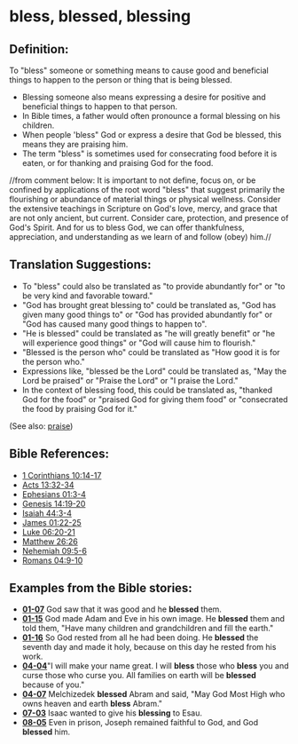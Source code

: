 # bless, blessed, blessing #

## Definition: ##

To "bless" someone or something means to cause good and beneficial things to happen to the person or thing that is being blessed.

* Blessing someone also means expressing a desire for positive and beneficial things to happen to that person.
* In Bible times, a father would often pronounce a formal blessing on his children.
* When people 'bless" God or express a desire that God be blessed, this means they are praising him.
* The term "bless" is sometimes used for consecrating food before it is eaten, or for thanking and praising God for the food.

//from comment below:
It is important to not define, focus on, or be confined by applications of the root word "bless" that suggest primarily the flourishing or abundance of material things or physical wellness. Consider the extensive teachings in Scripture on God's love, mercy, and grace that are not only ancient, but current. Consider care, protection, and presence of God's Spirit. And for us to bless God, we can offer thankfulness, appreciation, and understanding as we learn of and follow (obey) him.// 

## Translation Suggestions: ##

* To "bless" could also be translated as "to provide abundantly for" or "to be very kind and favorable toward."
* "God has brought great blessing to" could be translated as, "God has given many good things to" or "God has provided abundantly for" or "God has caused many good things to happen to".
* "He is blessed" could be translated as "he will greatly benefit" or "he will experience good things" or "God will cause him to flourish."
* "Blessed is the person who" could be translated as "How good it is for the person who."
* Expressions like, "blessed be the Lord" could be translated as, "May the Lord be praised" or "Praise the Lord" or "I praise the Lord."
* In the context of blessing food, this could be translated as, "thanked God for the food" or "praised God for giving them food" or "consecrated the food by praising God for it."

(See also: [praise](../other/praise.md))

## Bible References: ##

* [1 Corinthians 10:14-17](https://door43.org/en/bible/notes/1co/10/14)
* [Acts 13:32-34](https://door43.org/en/bible/notes/act/13/32)
* [Ephesians 01:3-4](https://door43.org/en/bible/notes/eph/01/03)
* [Genesis 14:19-20](https://door43.org/en/bible/notes/gen/14/19)
* [Isaiah 44:3-4](https://door43.org/en/bible/notes/isa/44/03)
* [James 01:22-25](https://door43.org/en/bible/notes/jas/01/22)
* [Luke 06:20-21](https://door43.org/en/bible/notes/luk/06/20)
* [Matthew 26:26](https://door43.org/en/bible/notes/mat/26/26)
* [Nehemiah 09:5-6](https://door43.org/en/bible/notes/neh/09/05)
* [Romans 04:9-10](https://door43.org/en/bible/notes/rom/04/09)

## Examples from the Bible stories: ##

* __[01-07](https://door43.org/en/obs/notes/frames/01-07)__ God saw that it was good and he __blessed__  them.
* __[01-15](https://door43.org/en/obs/notes/frames/01-15)__ God made Adam and Eve in his own image. He __blessed__  them and told them, "Have many children and grandchildren and fill the earth."
* __[01-16](https://door43.org/en/obs/notes/frames/01-16)__ So God rested from all he had been doing. He __blessed__  the seventh day and made it holy, because on this day he rested from his work.
* __[04-04](https://door43.org/en/obs/notes/frames/04-04)__"I will make your name great. I will __bless__  those who __bless__  you and curse those who curse you. All families on earth will be __blessed__  because of you."
* __[04-07](https://door43.org/en/obs/notes/frames/04-07)__ Melchizedek __blessed__  Abram and said, "May God Most High who owns heaven and earth __bless__  Abram."
* __[07-03](https://door43.org/en/obs/notes/frames/07-03)__ Isaac wanted to give his __blessing__  to Esau.
* __[08-05](https://door43.org/en/obs/notes/frames/08-05)__ Even in prison, Joseph remained faithful to God, and God __blessed__  him.


